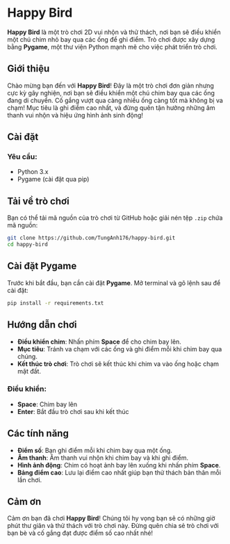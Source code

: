 # Happy Bird

**Happy Bird** là một trò chơi 2D vui nhộn và thử thách, nơi bạn sẽ điều khiển một chú chim nhỏ bay qua các ống để ghi điểm. Trò chơi được xây dựng bằng **Pygame**, một thư viện Python mạnh mẽ cho việc phát triển trò chơi.


## Giới thiệu

Chào mừng bạn đến với **Happy Bird**! Đây là một trò chơi đơn giản nhưng cực kỳ gây nghiện, nơi bạn sẽ điều khiển một chú chim bay qua các ống đang di chuyển. Cố gắng vượt qua càng nhiều ống càng tốt mà không bị va chạm! Mục tiêu là ghi điểm cao nhất, và đừng quên tận hưởng những âm thanh vui nhộn và hiệu ứng hình ảnh sinh động!

## Cài đặt

### Yêu cầu:
- Python 3.x
- Pygame (cài đặt qua pip)

## Tải về trò chơi

Bạn có thể tải mã nguồn của trò chơi từ GitHub hoặc giải nén tệp `.zip` chứa mã nguồn:
```bash
git clone https://github.com/TungAnh176/happy-bird.git
cd happy-bird
```
## Cài đặt Pygame

Trước khi bắt đầu, bạn cần cài đặt **Pygame**. Mở terminal và gõ lệnh sau để cài đặt:
```bash
pip install -r requirements.txt
```
## Hướng dẫn chơi

- **Điều khiển chim**: Nhấn phím **Space** để cho chim bay lên.
- **Mục tiêu**: Tránh va chạm với các ống và ghi điểm mỗi khi chim bay qua chúng.
- **Kết thúc trò chơi**: Trò chơi sẽ kết thúc khi chim va vào ống hoặc chạm mặt đất.

### Điều khiển:
- **Space**: Chim bay lên
- **Enter**: Bắt đầu trò chơi sau khi kết thúc

## Các tính năng

- **Điểm số**: Bạn ghi điểm mỗi khi chim bay qua một ống.
- **Âm thanh**: Âm thanh vui nhộn khi chim bay và khi ghi điểm.
- **Hình ảnh động**: Chim có hoạt ảnh bay lên xuống khi nhấn phím **Space**.
- **Bảng điểm cao**: Lưu lại điểm cao nhất giúp bạn thử thách bản thân mỗi lần chơi.

## Cảm ơn

Cảm ơn bạn đã chơi **Happy Bird**! Chúng tôi hy vọng bạn sẽ có những giờ phút thư giãn và thử thách với trò chơi này. Đừng quên chia sẻ trò chơi với bạn bè và cố gắng đạt được điểm số cao nhất nhé!


